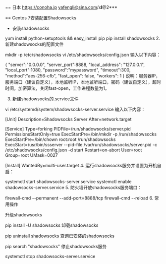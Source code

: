 == 日本
https://conoha.jp yafengli@sina.com/x**l**@2***

== Centos 7安装配置Shadowsocks
* 安装shadowsocks

yum install python-setuptools && easy_install pip
pip install shadowsocks
2. 新建shadowsocks的配置文件

mkdir -p /etc/shadowsocks
vi /etc/shadowsocks/config.json
输入以下内容：


{
 "server":"0.0.0.0",
 "server_port":8888,
 "local_address": "127.0.0.1",
 "local_port":1080,
 "password":"mypassword",
 "timeout":300,
 "method":"aes-256-cfb",
 "fast_open": false,
 "workers": 1
}
说明：服务器IP，服务端口（建议自定义），本地监听IP，本地监听端口，密码（建议自定义），超时时间，加密算法，关闭fast-open，工作进程数量为1。

3. 新建shadowsocks的.service文件

vi /etc/systemd/system/shadowsocks-server.service
输入以下内容：

[Unit]
Description=Shadowsocks Server
After=network.target

[Service]
Type=forking
PIDFile=/run/shadowsocks/server.pid
PermissionsStartOnly=true
ExecStartPre=/bin/mkdir -p /run/shadowsocks
ExecStartPre=/bin/chown root:root /run/shadowsocks
ExecStart=/usr/bin/ssserver --pid-file /var/run/shadowsocks/server.pid -c /etc/shadowsocks/config.json -d start
Restart=on-abort
User=root
Group=root
UMask=0027

[Install]
WantedBy=multi-user.target
4. 运行shadowsocks服务并设置为开机自启：

systemctl start shadowsocks-server.service
systemctl enable shadowsocks-server.service
5. 防火墙开放shadowsocks服务端口：

firewall-cmd --permanent --add-port=8888/tcp
firewall-cmd --reload
6. 常用操作

升级shadowsocks

pip install -U shadowsocks
卸载shadowsocks

pip uninstall shadowsocks
查询已安装的shadowsocks

pip search "shadowsocks"
停止shadowsocks服务

systemctl stop shadowsocks-server.service
